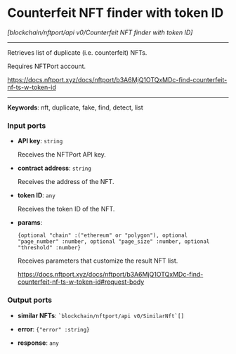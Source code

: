 # Counterfeit NFT finder with token ID

_[blockchain/nftport/api v0/Counterfeit NFT finder with token ID]_

---

Retrieves list of duplicate (i.e. counterfeit) NFTs.   
  
Requires NFTPort account.  
  
https://docs.nftport.xyz/docs/nftport/b3A6MjQ1OTQxMDc-find-counterfeit-nf-ts-w-token-id  

---

__Keywords__: nft, duplicate, fake, find, detect, list

### Input ports

* __API key__: ` string `

    Receives the NFTPort API key.


* __contract address__: ` string `

    Receives the address of the NFT.


* __token ID__: ` any `

    Receives the token ID of the NFT.


* __params__: 
    ```
    {optional "chain" :("ethereum" or "polygon"), optional "page_number" :number, optional "page_size" :number, optional "threshold" :number}
    ```

    Receives parameters that customize the result NFT list.
    
    https://docs.nftport.xyz/docs/nftport/b3A6MjQ1OTQxMDc-find-counterfeit-nf-ts-w-token-id#request-body

### Output ports

* __similar NFTs__: `` `blockchain/nftport/api v0/SimilarNft`[] ``


* __error__: ` {"error" :string} `


* __response__: ` any `

